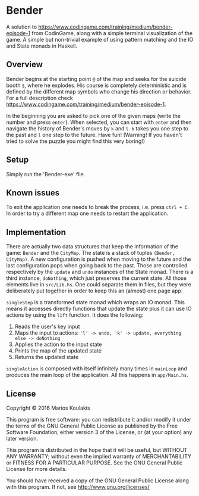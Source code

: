 # Bender

A solution to https://www.codingame.com/training/medium/bender-episode-1 from CodinGame, along with a simple terminal visualization of the game. A simple but non-trivial example of using pattern matching and the IO and State monads in Haskell.

## Overview

Bender begins at the starting point `@` of the map and seeks for the suicide booth `$`, where he explodes. His course is completely deterministic and is defined by the different map symbols who change his direction or behavior. For a full description check https://www.codingame.com/training/medium/bender-episode-1.

In the beginning you are asked to pick one of the given maps (write the number and press `enter`). When selected, you can start with `enter` and then navigate the history of Bender's moves by `k` and `l`. `k` takes you one step to the past and `l` one step to the future. Have fun! (Warning! If you haven't tried to solve the puzzle you might find this very boring!)  

## Setup

Simply run the 'Bender-exe' file.

## Known issues

To exit the application one needs to break the process, i.e. press `ctrl + C`. In order to try a different map one needs to restart the application.

## Implementation

There are actually two data structures that keep the information of the game: `Bender` and the `CityMap`. The state is a stack of tuples `(Bender, CityMap)`. A new configuration is pushed when moving to the future and the last configuration pops when going back to the past. Those are controlled respectively by the `update` and `undo` instances of the State monad. There is a third instance, `doNothing`, which just preserves the current state. All those elements live in `src/Lib.hs`. One could separate them in files, but they were deliberately put together in order to keep this an (almost) one page app.

`singleStep` is a transformed state monad which wraps an IO monad. This means it accesses directly functions that update the state plus it can use IO actions by using the `lift` function. It does the following:

1. Reads the user's key input
2. Maps the input to actions: `'l' -> undo, 'k' -> update, everything else -> doNothing`
3. Applies the action to the input state
4. Prints the map of the updated state
5. Returns the updated state

`singleAction` is composed with itself infinitely many times in `mainLoop` and produces the main loop of the application. All this happens in `app/Main.hs`.

## License

Copyright © 2016 Marios Koulakis

This program is free software: you can redistribute it and/or modify
it under the terms of the GNU General Public License as published by
the Free Software Foundation, either version 3 of the License, or
(at your option) any later version.

This program is distributed in the hope that it will be useful,
but WITHOUT ANY WARRANTY; without even the implied warranty of
MERCHANTABILITY or FITNESS FOR A PARTICULAR PURPOSE.  See the
GNU General Public License for more details.

You should have received a copy of the GNU General Public License
along with this program.  If not, see <http://www.gnu.org/licenses/>
